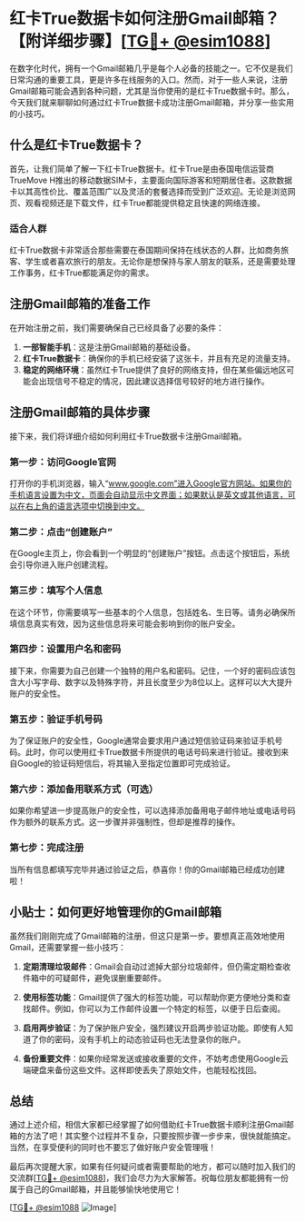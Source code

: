 # 红卡True数据卡如何注册Gmail邮箱？【附详细步骤】[[TG💪+ @esim1088](https://t.me/s/esim1088)]

在数字化时代，拥有一个Gmail邮箱几乎是每个人必备的技能之一。它不仅是我们日常沟通的重要工具，更是许多在线服务的入口。然而，对于一些人来说，注册Gmail邮箱可能会遇到各种问题，尤其是当你使用的是红卡True数据卡时。那么，今天我们就来聊聊如何通过红卡True数据卡成功注册Gmail邮箱，并分享一些实用的小技巧。

## 什么是红卡True数据卡？

首先，让我们简单了解一下红卡True数据卡。红卡True是由泰国电信运营商TrueMove H推出的移动数据SIM卡，主要面向国际游客和短期居住者。这款数据卡以其高性价比、覆盖范围广以及灵活的套餐选择而受到广泛欢迎。无论是浏览网页、观看视频还是下载文件，红卡True都能提供稳定且快速的网络连接。

### 适合人群

红卡True数据卡非常适合那些需要在泰国期间保持在线状态的人群，比如商务旅客、学生或者喜欢旅行的朋友。无论你是想保持与家人朋友的联系，还是需要处理工作事务，红卡True都能满足你的需求。

## 注册Gmail邮箱的准备工作

在开始注册之前，我们需要确保自己已经具备了必要的条件：

1. **一部智能手机**：这是注册Gmail邮箱的基础设备。
2. **红卡True数据卡**：确保你的手机已经安装了这张卡，并且有充足的流量支持。
3. **稳定的网络环境**：虽然红卡True提供了良好的网络支持，但在某些偏远地区可能会出现信号不稳定的情况，因此建议选择信号较好的地方进行操作。

## 注册Gmail邮箱的具体步骤

接下来，我们将详细介绍如何利用红卡True数据卡注册Gmail邮箱。

### 第一步：访问Google官网

打开你的手机浏览器，输入“www.google.com”进入Google官方网站。如果你的手机语言设置为中文，页面会自动显示中文界面；如果默认是英文或其他语言，可以在右上角的语言选项中切换到中文。

### 第二步：点击“创建账户”

在Google主页上，你会看到一个明显的“创建账户”按钮。点击这个按钮后，系统会引导你进入账户创建流程。

### 第三步：填写个人信息

在这个环节，你需要填写一些基本的个人信息，包括姓名、生日等。请务必确保所填信息真实有效，因为这些信息将来可能会影响到你的账户安全。

### 第四步：设置用户名和密码

接下来，你需要为自己创建一个独特的用户名和密码。记住，一个好的密码应该包含大小写字母、数字以及特殊字符，并且长度至少为8位以上。这样可以大大提升账户的安全性。

### 第五步：验证手机号码

为了保证账户的安全性，Google通常会要求用户通过短信验证码来验证手机号码。此时，你可以使用红卡True数据卡所提供的电话号码来进行验证。接收到来自Google的验证码短信后，将其输入至指定位置即可完成验证。

### 第六步：添加备用联系方式（可选）

如果你希望进一步提高账户的安全性，可以选择添加备用电子邮件地址或电话号码作为额外的联系方式。这一步骤并非强制性，但却是推荐的操作。

### 第七步：完成注册

当所有信息都填写完毕并通过验证之后，恭喜你！你的Gmail邮箱已经成功创建啦！

## 小贴士：如何更好地管理你的Gmail邮箱

虽然我们刚刚完成了Gmail邮箱的注册，但这只是第一步。要想真正高效地使用Gmail，还需要掌握一些小技巧：

1. **定期清理垃圾邮件**：Gmail会自动过滤掉大部分垃圾邮件，但仍需定期检查收件箱中的可疑邮件，避免误删重要邮件。
   
2. **使用标签功能**：Gmail提供了强大的标签功能，可以帮助你更方便地分类和查找邮件。例如，你可以为工作邮件设置一个特定的标签，以便于日后查阅。

3. **启用两步验证**：为了保护账户安全，强烈建议开启两步验证功能。即使有人知道了你的密码，没有手机上的动态验证码也无法登录你的账户。

4. **备份重要文件**：如果你经常发送或接收重要的文件，不妨考虑使用Google云端硬盘来备份这些文件。这样即使丢失了原始文件，也能轻松找回。

## 总结

通过上述介绍，相信大家都已经掌握了如何借助红卡True数据卡顺利注册Gmail邮箱的方法了吧！其实整个过程并不复杂，只要按照步骤一步步来，很快就能搞定。当然，在享受便利的同时也不要忘了做好账户安全管理哦！

最后再次提醒大家，如果有任何疑问或者需要帮助的地方，都可以随时加入我们的交流群[[TG💪+ @esim1088](https://t.me/s/esim1088)]，我们会尽力为大家解答。祝每位朋友都能拥有一份属于自己的Gmail邮箱，并且能够愉快地使用它！

[[TG💪+ @esim1088](https://t.me/s/esim1088) ![Image](https://i.postimg.cc/4NQfJmqS/Snipaste-2025-05-13-00-14-12.png)]